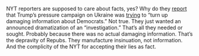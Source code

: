 NYT reporters are supposed to care about facts, yes? Why do they <a href="https://www.nytimes.com/2019/11/18/us/politics/trump-impeachment.html">report</a> that Trump’s pressure campaign on Ukraine was <a href="http://scripting.com/images/2019/11/19/nytreportexcerpt.png">trying</a> to “turn up damaging information about Democrats.” Not true. They just wanted an announced dramatization of an “investigation.” That’s all they needed or sought. Probably because there was no actual damaging information. That’s the depravity of Repubs. They manufacture insinuation, not information. And the complicity of the NYT for accepting their lies as fact.
